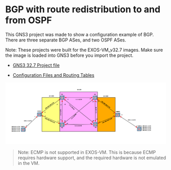 # BGP with route redistribution to and from OSPF

This GNS3 project was made to show a configuration example of BGP.  There are three separate BGP ASes, and two OSPF ASes.

Note: These projects were built for the EXOS-VM_v32.7 images.  Make sure the image is loaded into GNS3 before you import the project.

* [GNS3 32.7 Project file](https://github.com/stewilliams-extr/Virtual_EXOS/blob/master/gns3_projects/BGP/BGP_32.7.2.zip)

* [Configuration Files and Routing Tables](configs)

<img src="screenshot.png">

>Note: ECMP is not supported in EXOS-VM. This is because ECMP requires hardware support, and the required hardware is not emulated in the VM.
